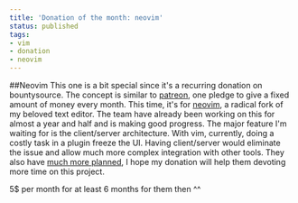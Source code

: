 ```yaml
---
title: 'Donation of the month: neovim'
status: published
tags:
- vim
- donation
- neovim
---
```


##Neovim
This one is a bit special since it's a recurring donation on bountysource. The concept is similar to [patreon](www.patreon.com), one pledge to give a fixed amount of money every month.
This time, it's for [neovim](https://salt.bountysource.com/teams/neovim), a radical fork of my beloved text editor. The team have already been working on this for almost a year and half and is making good progress.
The major feature I'm waiting for is the client/server architecture. With vim, currently, doing a costly task in a plugin freeze the UI. Having client/server would eliminate the issue and allow much more complex integration with other tools.
They also have [much more planned](http://neovim.io/), I hope my donation will help them devoting more time on this project.

5$ per month for at least 6 months for them then ^^